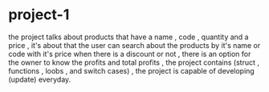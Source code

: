 # project-1
the project talks about products that have a name , code , quantity and a price , it's about that the user can search about the products by it's name or code with it's price when there is a discount or not , there is an option for the owner to know the profits and total profits ,  the project contains (struct , functions , loobs , and switch cases) , the project is capable of developing (update) everyday.
